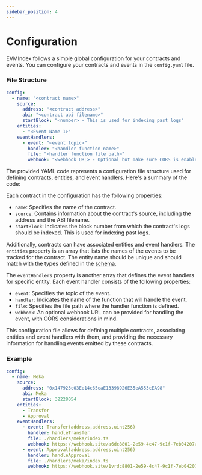 ```yaml
---
sidebar_position: 4
---
```


# Configuration

EVMIndex follows a simple global configuration for your contracts and events.
You can configure your contracts and events in the `config.yaml` file.

### File Structure
```yaml
config:
  - name: "<contract name>"
    source:
      address: "<contract address>"
      abi: "<contract abi filename>"
      startBlock: "<number> - This is used for indexing past logs"
    entities:
      - "<Event Name 1>"
    eventHandlers:
      - event: "<event topic>"
        handler: "<handler function name>"
        file: "<handler function file path>"
        webhook: "<webhook URL> - Optional but make sure CORS is enabled. "
```
The provided YAML code represents a configuration file structure used for defining contracts, entities, and event handlers. Here's a summary of the code:

Each contract in the configuration has the following properties:
- `name`: Specifies the name of the contract.
- `source`: Contains information about the contract's source, including the address and the ABI filename.
- `startBlock`: Indicates the block number from which the contract's logs should be indexed. This is used for indexing past logs. 

Additionally, contracts can have associated entities and event handlers. The `entities` property is an array that lists the names of the events to be tracked for the contract. 
The entity name should be unique and should match with the types defined in the [schema](schema).

The `eventHandlers` property is another array that defines the event handlers for specific entity. Each event handler consists of the following properties:
- `event`: Specifies the topic of the event.
- `handler`: Indicates the name of the function that will handle the event.
- `file`: Specifies the file path where the handler function is defined.
- `webhook`: An optional webhook URL can be provided for handling the event, with CORS considerations in mind.

This configuration file allows for defining multiple contracts, associating entities and event handlers with them, and providing the necessary information for handling events emitted by these contracts.

### Example
```yaml
config:
  - name: Meka
    source:
      address: "0x147923c03Ee14c65eaE13398926E35eA553cEA98"
      abi: Meka
      startBlock: 32228054
    entities:
      - Transfer
      - Approval
    eventHandlers:
      - event: Transfer(address,address,uint256)
        handler: handleTransfer
        file: ./handlers/meka/index.ts
        webhook: https://webhook.site/a6dc8801-2e59-4c47-9c1f-7eb04207a05e
      - event: Approval(address,address,uint256)
        handler: handleApproval
        file: ./handlers/meka/index.ts
        webhook: https://webhook.site/1vrdc8801-2e59-4c47-9c1f-7eb04207a05e

```